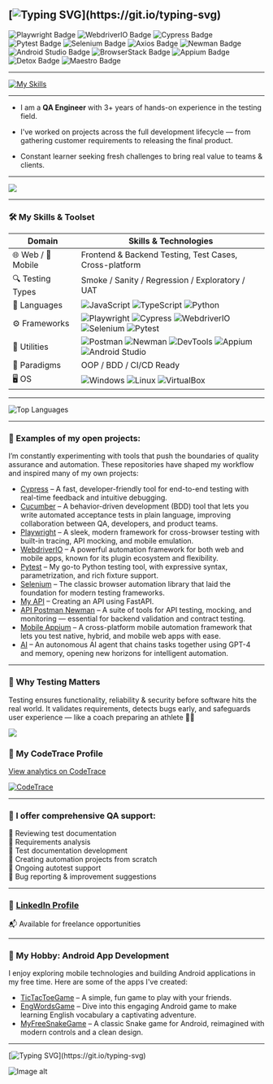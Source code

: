 [![Typing SVG](https://readme-typing-svg.demolab.com?font=Press+Start+2P&color=00CED1&size=20&pause=700&width=700&lines=Hello+👋+Let's+Build+Quality+Together!)](https://git.io/typing-svg)
---
<p align="left">
  <img src="https://img.shields.io/badge/Playwright-2F3F4C?style=for-the-badge&logo=playwright&logoColor=white" alt="Playwright Badge"/>
  <img src="https://img.shields.io/badge/WebdriverIO-B9DF20?style=for-the-badge&logo=webdriverio&logoColor=white" alt="WebdriverIO Badge"/>
  <img src="https://img.shields.io/badge/Cypress-17202C?style=for-the-badge&logo=cypress&logoColor=white" alt="Cypress Badge"/>
  <img src="https://img.shields.io/badge/Pytest-0A5B8A?style=for-the-badge&logo=pytest&logoColor=white" alt="Pytest Badge"/>
  <img src="https://img.shields.io/badge/Selenium-43B02A?style=for-the-badge&logo=selenium&logoColor=white" alt="Selenium Badge"/>
  <img src="https://img.shields.io/badge/Axios-5A29E4?style=for-the-badge&logo=axios&logoColor=white" alt="Axios Badge"/>
  <img src="https://img.shields.io/badge/Newman-F0542D?style=for-the-badge&logo=postman&logoColor=white" alt="Newman Badge"/>
  <img src="https://img.shields.io/badge/Android%20Studio-3DDC84?style=for-the-badge&logo=android-studio&logoColor=white" alt="Android Studio Badge"/>
  <img src="https://img.shields.io/badge/BrowserStack-FF9933?style=for-the-badge&logo=browserstack&logoColor=white" alt="BrowserStack Badge"/>
  <img src="https://img.shields.io/badge/Appium-434857?style=for-the-badge&logo=appium&logoColor=white" alt="Appium Badge"/>
  <img src="https://img.shields.io/badge/Detox-009688?style=for-the-badge&logoColor=white" alt="Detox Badge"/>
  <img src="https://img.shields.io/badge/Maestro-4D93C3?style=for-the-badge&logoColor=white" alt="Maestro Badge"/>
</p>

---
[![My Skills](https://skillicons.dev/icons?i=js,ts,py,ai,cypress,selenium,git,vscode,androidstudio,githubactions,mysql,jenkins,gherkin,docker,npm,postman,figma,discord,linux&perline=19)](https://skillicons.dev)

---

-  I am a **QA Engineer** with 3+ years of hands-on experience in the testing field.

-  I've worked on projects across the full development lifecycle — from gathering customer requirements to releasing the final product.

-  Constant learner seeking fresh challenges to bring real value to teams & clients.

---

![](https://github.com/SerhiiQAA/SerhiiQAA/blob/main/TestPlay.apng)

---

### 🛠️ My Skills & Toolset

| Domain             | Skills & Technologies                                                                                         |
|--------------------|---------------------------------------------------------------------------------------------------------------|
| 🌐 Web / 📱 Mobile   | Frontend & Backend Testing, Test Cases, Cross-platform                                                       |
| 🔍 Testing Types     | Smoke / Sanity / Regression / Exploratory / UAT                                                               |
| 🧪 Languages         | ![JavaScript](https://img.shields.io/badge/-JavaScript-black?logo=javascript) ![TypeScript](https://img.shields.io/badge/-TypeScript-blue?logo=typescript) ![Python](https://img.shields.io/badge/-Python-yellow?logo=python) |
| ⚙️ Frameworks        | ![Playwright](https://img.shields.io/badge/-Playwright-2e2e2e?logo=playwright) ![Cypress](https://img.shields.io/badge/-Cypress-555555?logo=cypress) ![WebdriverIO](https://img.shields.io/badge/-WebdriverIO-red?logo=webdriverio) ![Selenium](https://img.shields.io/badge/-Selenium-green?logo=selenium) ![Pytest](https://img.shields.io/badge/-Pytest-black?logo=python) |
| 🧰 Utilities         | ![Postman](https://img.shields.io/badge/-Postman-orange?logo=postman) ![Newman](https://img.shields.io/badge/-Newman-lightgrey?logo=newman) ![DevTools](https://img.shields.io/badge/-DevTools-informational?logo=googlechrome) ![Appium](https://img.shields.io/badge/-Appium-753fc9?logo=appium) ![Android Studio](https://img.shields.io/badge/-Android%20Studio-green?logo=androidstudio) |
| 🔧 Paradigms         | OOP / BDD / CI/CD Ready                                                                                       |
| 🖥️ OS                | ![Windows](https://img.shields.io/badge/-Windows-blue?logo=windows) ![Linux](https://img.shields.io/badge/-Linux-black?logo=linux) ![VirtualBox](https://img.shields.io/badge/-VirtualBox-grey?logo=virtualbox) |


---

![Top Languages](https://github-readme-stats.vercel.app/api/top-langs/?username=SerhiiQAA&layout=compact&theme=radical)


---

### 🧪 Examples of my open projects:
I’m constantly experimenting with tools that push the boundaries of quality assurance and automation. These repositories have shaped my workflow and inspired many of my own projects:
- [Cypress](https://github.com/SerhiiQAA/Rentzila-Cypress-Project) – A fast, developer-friendly tool for end-to-end testing with real-time feedback and intuitive debugging.
- [Cucumber](https://github.com/SerhiiQAA/Telnyx-Cypress-Cucumber) – A behavior-driven development (BDD) tool that lets you write automated acceptance tests in plain language, improving collaboration between QA, developers, and product teams.
- [Playwright](https://github.com/SerhiiQAA/Pl-project-Buggy-Rating) – A sleek, modern framework for cross-browser testing with built-in tracing, API mocking, and mobile emulation.
- [WebdriverIO](https://github.com/SerhiiQAA/WebdriverIO-TypeScript-OOP-project-Saucedemo-UI) – A powerful automation framework for both web and mobile apps, known for its plugin ecosystem and flexibility.
- [Pytest](https://github.com/SerhiiQAA/Automationexercise-Playwright-Pytest) – My go-to Python testing tool, with expressive syntax, parametrization, and rich fixture support.
- [Selenium](https://github.com/SerhiiQAA/Selenium-Java-project-GitHub-LoginRegistration-API-UI-OOP) – The classic browser automation library that laid the foundation for modern testing frameworks.
- [My API](https://github.com/SerhiiQAA/My-API-with-FastAPI) – Creating an API using FastAPI.
- [API Postman Newman](https://github.com/SerhiiQAA/Postman-newman-ghActions) – A suite of tools for API testing, mocking, and monitoring — essential for backend validation and contract testing.
- [Mobile Appium](https://github.com/SerhiiQAA/Browserstack_WebdriverIO_JS_MobileApp) – A cross-platform mobile automation framework that lets you test native, hybrid, and mobile web apps with ease.
- [AI](https://github.com/SerhiiQAA/DeepEval-Python-Project) – An autonomous AI agent that chains tasks together using GPT-4 and memory, opening new horizons for intelligent automation.

---

### 📝 Why Testing Matters

Testing ensures functionality, reliability & security before software hits the real world. It validates requirements, detects bugs early, and safeguards user experience — like a coach preparing an athlete 🏋️‍♂️

![](https://github.com/SerhiiQAA/SerhiiQAA/blob/main/image_461d661da4.png)

### 🔗 My CodeTrace Profile  
[View analytics on CodeTrace](https://codetrace.com/users/SerhiiQAA)

[![CodeTrace](https://img.shields.io/badge/CodeTrace-Profile-blue?style=for-the-badge&logo=github)](https://codetrace.com/users/SerhiiQAA)

---

### 👔 I offer comprehensive QA support:

🔹  Reviewing test documentation  
🔹  Requirements analysis  
🔹  Test documentation development  
🔹  Creating automation projects from scratch  
🔹  Ongoing autotest support  
🔹  Bug reporting & improvement suggestions

---

### 🔗 [LinkedIn Profile](https://www.linkedin.com/in/serhiiqaengineer/)  
📬 Available for freelance opportunities

---

### 📱 My Hobby: Android App Development 

I enjoy exploring mobile technologies and building Android applications in my free time. Here are some of the apps I've created:

- [TicTacToeGame](https://github.com/SerhiiQA/RecipeSwipe) – A simple, fun game to play with your friends.
- [EngWordsGame](https://github.com/SerhiiQAA/EngWordsGame) – Dive into this engaging Android game to make learning English vocabulary a captivating adventure.
- [MyFreeSnakeGame](https://github.com/SerhiiQA/TaskFlow) – A classic Snake game for Android, reimagined with modern controls and a clean design.

---

[![Typing SVG](https://readme-typing-svg.demolab.com?font=Press+Start+2P&color=00CED1&size=18&pause=700&width=800&lines=Keep+the+Vibe+Alive!)](https://git.io/typing-svg)

![Image alt](https://github.com/SerhiiQAA/SerhiiQAA/blob/main/SpaceMan1.apng)
